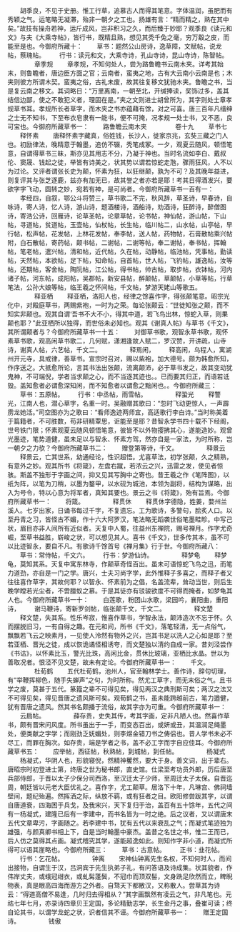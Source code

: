 <!-- { "loadSidebar": true } -->
　　胡季良，不见于史册。惟工行草，追慕古人而得其笔意。字体温润，虽肥而有秀颖之气。运笔略无凝滞，殆非一朝夕之工也。扬雄有言：“精而精之，熟在其中矣。”故技有操舟若神，运斤成风，岂非积习之久，而后臻于妙耶？观季良《读元和文》与夫《大乘寺帖》，皆行书，既精且熟，想见其秃千兔之毫，穷万觳之皮，而能至是也。今御府所藏十：
　　草书：题然公山房诗，逸草障，文赋帖，说龙帖，蔡瑰帖。
　　行书：读元和文，大乘寺诗，孔山寺诗，昆山寺诗，陈智帖。
　　
　　章季规
　　章孝规，不知何处人，尝为路鲁瞻书云南木夹。详考其始末，则鲁瞻者，唐边臣方面之官；云南者，蛮夷之地，古有大云南小云南是也；木夹则彼方所谓木契。蛮夷之俗，古礼未废，故其往复移文犹驰木夹。鲁瞻之书，当是复云南之移文。其词略日：“万里离南，一朝至北，开缄捧读，奖饰过多，盖其结信边鄙，使之不敢犯义者，理固在是。”夹之文则进士胡曾所为，其字则处士章孝规草书耳。孝规所长者草字，而木夹之书亦蕴藉有馀，对之可喜。唐三百年凡缙绅之士无不知书，下至布衣皂隶有一能书，便不可掩，况孝规一处士书，又不恶，良可宝也。今御府所藏草书一：
　　路鲁瞻云南木夹 
　　
　　卷十九
　　草书七
　　释怀素
　　唐释怀素字藏真，俗姓钱，长沙人，徙家京兆，玄奘三藏之门人也。初励律法，晚精意于翰墨，追仿不辍，秃笔成冢。一夕，观夏云随风，顿悟笔意，自谓得草书三昧，斯亦见其用志不分，乃凝于神也。当时名流如李白、戴叔伦、窦晟、钱起之徒，举皆有诗美之，状其势以谓若惊蛇走虺，骤雨狂风，人不以为过论。又评者谓张长史为颠，怀素为狂，以狂继颠，孰为不可？及其晚年益进，则复评其与张芝逐鹿，兹亦有加无已，故其誉之者亦若是耶！考其日得酒发兴，要欲字字飞动，圆转之妙，宛若有神，是可尚者。今御府所藏草书一百有一：
　　孝经四，自叙，鄂公斗将赞三，草书歌二不完，秋风辞，草圣诗，早春诗，自咏诗，寄人诗，忆人诗，游山诗，题酒楼诗，酒船诗，劝酒诗，狂醉诗，醉僧图诗，寄浩公诗，回雁诗，论草圣帖，论章草帖，论书帖，神仙帖，游山帖，下山帖，寻道帖，贫道帖，玉壶帖，仙杖帖，长生帖，临川帖二，山水帖，山亭帖，早行帖，松声帖，花发帖，上林花发帖，奉李帖，送人帖，药物帖，石膏散帖乘兴帖附，白石散帖，寄药帖，颠书帖，二谢帖，二谢等帖，奉二谢帖，奉书帖，挥翰帖，笔老帖，遣兴帖，清和帖，近代帖，久在帖，动静帖，临池帖，凭事帖，勤读帖，天然帖，本欲帖，足下帖，知命帖，自首帖，世人帖，飞钓帖，雄逸帖，汝等帖，还期帖，客舍帖，陶阮帖，江公帖，得书帖，帅古帖，取步帖，衣钵帖，河内诸子帖，河东帖，成阳帖，吴郡帖，新安县帖，醉颠帖，草颠帖，小草等帖，行草笔法，公孙大娘等帖，临王羲之怀间帖，千文帖，梦游天姥山等歌五。
　　
　　释亚栖
　　释亚栖，洛阳人也，经律之馀喜作字，得张颠笔意。昭宗光化中，对殿庭草书，两赐紫袍，一时为之荣。每论张颠云：“世徒知张之颠，而不知实非颠也。观其自谓‘吾书不大不小，得其中道，若飞鸟出林，惊蛇入草，则果颠也耶？”此亚栖所以独得，而世俗未必知也。观其《谢真人帖》与草书《千文》，其所谓颠者与？今御府所藏草书一十五：
　　对御草书歌，观智永草书歌，观怀素草书歌，观高闲草书歌二，几何赋，潇湘逢故人赋二，罗汉赞，开讲疏，山寺诗，谢真人帖，六艺帖，千文二。
　　
　　释焉闲，
　　释高闲，乌程人，寓湖州开元寺，具戒律，善草书。宣宗时召对，赐以紫袍，加大德号。颇为韩愈所知，作序送之。大抵愈所论，言其书法出张颠，流离颠沛，必于草书发之，故其变动犹鬼神，不可端倪，学者当求颠之心，而不当逐其迹也。。已而要其归正，而语若诋毁。盖知愈者必谓愈深知闲，而不知愈者以谓愈之黜闲也。。今御府所藏三：
　　草书：五原帖。
　　行书：中丞帖，雨雪帖。
　　
　　释蛩光
　　释警光，江南人也，潜心草字，名重一时。吴融赠其歌曰：“忽时飞动更惊人，一声霹雳龙她活。”司空图亦为之歌曰：“看师逸迹两师宜，高适歌行李白诗。”当时称美着于篇籍者，不可胜数，苟非研精覃思，讵能至是耶？昔智永学书四十载不下经阁，世号铁门限；怀素观夏云随风顿悟笔意，彼皆不以外物撄拂其心，遂能造妙。观曾光墨迹，笔势道健，虽未足以与智永、怀素方驾，然亦自是一家法，为时所称，岂一朝夕之力欤？今御府所藏草书二：
　　赠登第等诗，千文。
　　
　　释景云
　　释景云，亡其世系，幼通经论，性识超悟。尤喜草法，初学张颠，久之精熟，有意外之妙。观其所书《将箴》，左盘右蹴，若浓云之兴，迅雷之发，使见者惊骇。斯盖不独形于字画之间，抑又见其写胸中之寄也。昔王羲之作《笔阵图》，以纸为阵，以笔为刀稍，以墨为鍪甲，以水砚为城池，本领为副将，结构为谋略，出入为号令，特以心意为将军者，真知其要也。景云之书《将箴》，殆有旨焉。今御府所藏草书一：
　　将箴。
　　
　　释贯休
　　释贯休字德隐，姓姜，婺州兰溪人。七岁出家，日诵书每过千字，不复遗忘。工为歌诗，多警句，脍炙人口。以至丹青之习，皆怪古不媚，作十六大阿罗汉，笔法略无蹈袭世俗笔墨畦畛。中写己状，眉目亦非人间所有近似者。天复中人蜀，往益州东禅院，赐号禅月。作字尤奇崛，至草书益胜，崭峻之状，可以想见其人。喜书《千文》，世多传其本，虽不可以比迹智永，要自不凡。有歌诗千馀首号《禅月集》行于世。今御府所藏八：
　　草书：常侍帖，千文六。
　　行书：梦游仙诗。
　　
　　释梦龟
　　释梦龟，莫知其系。天复中寓东林寺，作颠草奇怪百出。虽未可语惊蛇飞鸟之迅，而笔力道劲，亦自是一门之学。唐兴，士夫习尚字学，此外惟释子多喜之，而释子者又往往喜作草字，其故何耶？以智永、怀素前为之倡，名盖流辈，耸动当世，则后生晚学瞠若光尘者，不啻膻蚁之慕。于是其徒亦有驳骏欲度不可得而掩者，如梦龟其人也。今御府所藏草书一十：
　　白莲歌，粉团山水歌，梁园吟，襄阳曲，重阳诗，
　　谢马鞭诗，寄新罗剑帖，临张颠千文，千文二。
　　
　　释文楚
　　释文楚，失其系。性乐岑寂，惟喜作草书，学智永法，颠沛造次不忘于怀。久而摆脱旧习，一有自得之趣。在元和间，所书《千文》，落笔轻清，无一点俗气，飘飘若飞云之映素月，一见使人泠然有物外之兴，岂其书足以洗人之心如是耶？至若亚栖、晋光之徒，成以恢诡谲怪相诱夸，而文楚独以清约自成一家。昔刘泾尝作《书诂》，以怀素比玉，警光比珠，高闲比金，贯休比玻璃，亚栖比水晶。世以为善取况者。恨泾不见文楚，故未有定论。今御府所藏草书一：
　　千文。
　　
　　杜荀鹤
　　五代杜荀鹤，池州人，官至翰林学士。善作诗，辞句切理，有“举鞭挥柳色，随手失蝉声”之句，为时所称。然尤工草字，而无末俗之气。且书学之废，莫甚于五代。篆籀之辈不可得见矣，得见两汉之典刑斯可矣；两汉之法又不可得见矣，得见晋唐之遗风斯可矣。观荀鹤之书，虽未能跨越前古，笔力遒健，犹有晋唐之遗风。然其书名颇播于流俗，故其字亦为可重。今御府所藏草书一：
　　云扃帖。
　　
　　薛存贵，史失其传，考其字画，定非凡陋人也。然喜作草书，颇有晋宋问风度。所书虽出于一手，而变态百出，或妍或丑，其温润足绳墨处，便类献之字学；而刚劲乏妩媚处，则李煜金错刀书之俦侣也。昔人学书未必不尽工，而罪在胸次。如存贵，端是学者之书，盖不必工字而字自应佳耳。今御府所藏草书五：
　　应举帖，西征帖，秋熟帖，到城帖，到任帖。
　　
　　杨凝式
　　杨凝式，华阴人也，形貌寝倪，然精神矍然，要大于身。善文词，出于辈右。唐昭宗时初登进士第，终唐之世为秘书郎，直史馆。仕梁至考功员外郎，历后唐至兵部侍郎，于晋以太子少保分司西洛，至汉迁太子少师，至周迁太子太保。自晋迄周，朝廷皆以元老大臣优礼之。喜作字，尤工颠草。居洛下十年，凡琳宫、佛祠墙壁间，题纪殆遍。然挥洒之际，纵放不羁，或有狂者之目。欧阳修尝跋其字，以谓自唐道衰，四海困于兵戈，及我宋兴，天下复归于治，盖百有五十馀年，五代之间有一杨凝式，建隆已后有一李建中，而书名皆为一时之绝。后之议者，又以谓唐末五代文章卑污，字画随之。若李建中书，犹有五代以来衰乱之气；而凝式笔迹独为雄强，与颜真卿书相上下，自是当时翰墨中豪杰。盖昔之名世之书，惟二王而已，后人仿之莫得其点画。凝式稽究其学，遂能超逸如此。则知作字非小道，而凝式所得可以语其崖略也。今御府所藏三：
　　草书：古意帖。
　　正书：韭花帖。
　　行书：乞花帖。
　　
　　钟离
　　宋神仙钟离先生名权，不知何时人，而间出接物，自谓生于汉，吕洞宾于先生执弟子礼，有问答语及诗成集。状其貌者，作伟岸丈夫，或蛾冠绀衣，或虬髯蓬鬓，不冠巾而顶双髻，文身跣足欣然而立，睥睨物表，真是眼高四海而游方之外者。自骛天下都散汉，又称散人。尝草其为诗云：“得道高僧不易逢，几时归去得相从？”其字画飘然有凌云之气，非凡笔也。元祜七年七月，亦录诗四章贝王定国，多论精勤志学，长生金丹之事，叠崔可读；终自论其书，以谓学龙蛇之状，识者信其不诬。今御府所藏草书一：
　　赠王定国诗。
　　
　　钱傲
